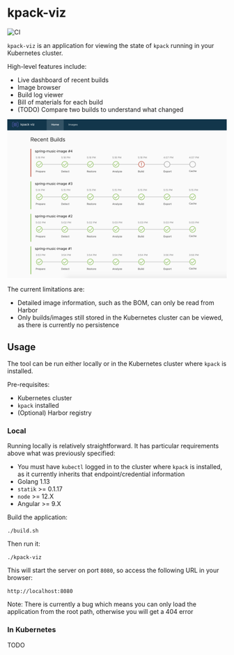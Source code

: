 # kpack-viz

![CI](https://github.com/niallthomson/kpack-viz/workflows/CI/badge.svg)

`kpack-viz` is an application for viewing the state of `kpack` running in your Kubernetes cluster.

High-level features include:
- Live dashboard of recent builds
- Image browser
- Build log viewer
- Bill of materials for each build
- (TODO) Compare two builds to understand what changed

![screenshot](docs/screenshot.png)

The current limitations are:
- Detailed image information, such as the BOM, can only be read from Harbor
- Only builds/images still stored in the Kubernetes cluster can be viewed, as there is currently no persistence

## Usage

The tool can be run either locally or in the Kubernetes cluster where `kpack` is installed.

Pre-requisites:
- Kubernetes cluster
- `kpack` installed
- (Optional) Harbor registry

### Local

Running locally is relatively straightforward. It has particular requirements above what was previously specified:
- You must have `kubectl` logged in to the cluster where `kpack` is installed, as it currently inherits that endpoint/credential information
- Golang 1.13
- `statik` >= 0.1.17
- `node` >= 12.X
- Angular >= 9.X

Build the application:

```
./build.sh
```

Then run it:

```
./kpack-viz
```

This will start the server on port `8080`, so access the following URL in your browser:

```
http://localhost:8080
```

Note: There is currently a bug which means you can only load the application from the root path, otherwise you will get a 404 error

### In Kubernetes

TODO